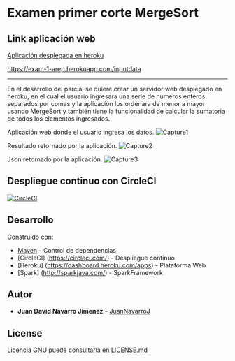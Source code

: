# Examen primer corte MergeSort

## Link aplicación web

[Aplicación desplegada en heroku](https://exam-1-arep.herokuapp.com/inputdata)

https://exam-1-arep.herokuapp.com/inputdata

---

En el desarrollo del parcial se quiere crear un servidor web desplegado en heroku, en el cual el usuario ingresara una serie de números enteros separados por comas y la aplicación los ordenara de menor a mayor usando MergeSort y también tiene la funcionalidad de calcular la sumatoria de todos los elementos ingresados.

Aplicación web donde el usuario ingresa los datos.
![Capture1](https://user-images.githubusercontent.com/44879884/74557452-2d943900-4f2e-11ea-84e4-30d7b5579927.PNG)

Resultado retornado por la aplicación.
![Capture2](https://user-images.githubusercontent.com/44879884/74557453-2ec56600-4f2e-11ea-9bd7-57d18929ec16.PNG)

Json retornado por la aplicación.
![Capture3](https://user-images.githubusercontent.com/44879884/74557455-2ec56600-4f2e-11ea-994e-69d36c20af43.PNG)


## Despliegue continuo con CircleCI

[![CircleCI](https://circleci.com/gh/JuanNavarroJ/Arep-exam1.svg?style=svg)](https://circleci.com/gh/JuanNavarroJ/Arep-exam1)

## Desarrollo

Construido con:

-   [Maven](https://maven.apache.org/)  - Control de dependencias
-	[CircleCI] (https://circleci.com/)  - Despliegue continuo
-	[Heroku] (https://dashboard.heroku.com/apps) - Plataforma Web
- [Spark] (http://sparkjava.com/) - SparkFramework

## Autor

-   **Juan David Navarro Jimenez**    -  [JuanNavarroJ](https://github.com/JuanNavarroJ)


## License

Licencia GNU puede consultarla en [LICENSE.md](https://github.com/JuanNavarroJ/Arep-exam1/blob/master/LICENSE.txt)
